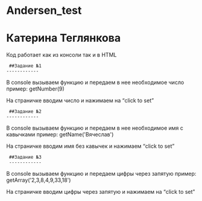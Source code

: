 # Andersen_test
Катерина Теглянкова
===================
Код работает как из консоли так и в HTML

     ##Задание №1
    ------------
В console вызываем функцию и передаем в нее необходимое число пример: getNumber(9)

На страничке вводим число и нажимаем на “click to set”


     ##Задание №2
    ------------
В console вызываем функцию и передаем в нее необходимое имя с кавычками пример: getName('Вячеслав')

На страничке вводим имя без кавычек и нажимаем “click to set”


     ##Задание №3
     ------------
В console вызываем функцию и передаем цифры через запятую пример: getArray('2,3,8,4,9,33,18')

На страничке вводим цифры через запятую и нажимаем на “click to set”


